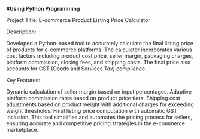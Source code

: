 **#Using Python Programming**

Project Title: E-commerce Product Listing Price Calculator

Description:

Developed a Python-based tool to accurately calculate the final listing price of products for e-commerce platforms. The calculator incorporates various cost factors including product cost price, seller margin, packaging charges, platform commission, closing fees, and shipping costs. The final price also accounts for GST (Goods and Services Tax) compliance.

Key Features:

Dynamic calculation of seller margin based on input percentages.
Adaptive platform commission rates based on product price tiers.
Shipping cost adjustments based on product weight with additional charges for exceeding weight thresholds.
Final listing price computation with automatic GST inclusion.
This tool simplifies and automates the pricing process for sellers, ensuring accurate and competitive pricing strategies in the e-commerce marketplace.
